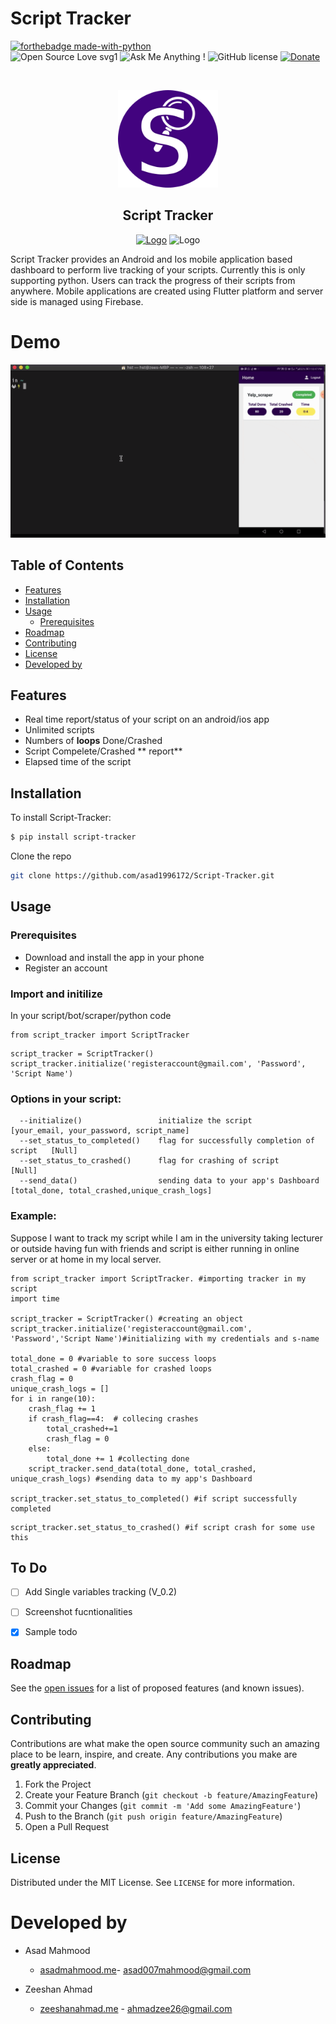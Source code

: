 # Script Tracker
  [![forthebadge made-with-python](http://ForTheBadge.com/images/badges/made-with-python.svg)](https://www.python.org/) <br>
 ![Open Source Love svg1](https://badges.frapsoft.com/os/v1/open-source.svg?v=103)
  ![Ask Me Anything !](https://img.shields.io/badge/Ask%20me-anything-1abc9c.svg)
![GitHub license](https://img.shields.io/github/license/Naereen/StrapDown.js.svg)
  <a href="https://patreon.com/denysdovhan">
    <img src="https://img.shields.io/badge/support-patreon-F96854.svg?style=flat-square"
      alt="Donate" />
  </a>


<!-- PROJECT LOGO -->
<br />
<p align="center">
    <img src="https://github.com/asad1996172/Script-Tracker/blob/master/resources/circle-cropped.png" alt="Logo" width="160" height="156">  </a>
  <h2 align="center">Script Tracker</h2>
<p align="center">
    <a href="https://play.google.com/store/apps/details?id=com.threeamigos.livescraping"><img src="https://img.icons8.com/color/480/000000/google-play.png" alt="Logo" width="50" height="60"></a>
       <img src="https://image.flaticon.com/icons/svg/831/831276.svg" alt="Logo" width="50" height="60">
  
Script Tracker provides an Android and Ios mobile application based dashboard to perform live tracking of your scripts. Currently this is only supporting python. Users can track the progress of their scripts from anywhere. Mobile applications are created using Flutter platform and server side is managed using Firebase.

# Demo
![Demo](https://github.com/asad1996172/Script-Tracker/blob/master/Demo.gif)


## Table of Contents

* [Features](#Features)
* [Installation](#installation)
* [Usage](#usage)
  * [Prerequisites](#prerequisites)
* [Roadmap](#roadmap)
* [Contributing](#contributing)
* [License](#license)
* [Developed by](#Developed-By)


## Features

-   Real time report/status of your script on an android/ios app
-   Unlimited scripts
-   Numbers of **loops** Done/Crashed
-   Script Compelete/Crashed ** report** 
-   Elapsed time of the script

## Installation


To install Script-Tracker:
```sh
$ pip install script-tracker

```

Clone the repo
```sh
git clone https://github.com/asad1996172/Script-Tracker.git
```

## Usage

### Prerequisites

-   Download and install the app in your phone
-   Register an account 

### Import and initilize

In your script/bot/scraper/python code

```
from script_tracker import ScriptTracker

```

```
script_tracker = ScriptTracker()
script_tracker.initialize('registeraccount@gmail.com', 'Password', 'Script Name')

```

### Options in your script:
```
  --initialize()                 initialize the script                        [your_email, your_password, script_name]
  --set_status_to_completed()    flag for successfully completion of script   [Null]
  --set_status_to_crashed()      flag for crashing of script                  [Null]
  --send_data()                  sending data to your app's Dashboard         [total_done, total_crashed,unique_crash_logs]                                   
```

### Example:
Suppose I want to track my script while I am in the university taking lecturer or outside having fun with friends and script is either running in online server or at home in my local server.

```
from script_tracker import ScriptTracker. #importing tracker in my script
import time 

script_tracker = ScriptTracker() #creating an object
script_tracker.initialize('registeraccount@gmail.com', 'Password','Script Name')#initializing with my credentials and s-name

total_done = 0 #variable to sore success loops
total_crashed = 0 #variable for crashed loops
crash_flag = 0 
unique_crash_logs = []
for i in range(10):
    crash_flag += 1
    if crash_flag==4:  # collecing crashes
        total_crashed+=1
        crash_flag = 0
    else:
        total_done += 1 #collecting done 
    script_tracker.send_data(total_done, total_crashed, unique_crash_logs) #sending data to my app's Dashboard

script_tracker.set_status_to_completed() #if script successfully completed 
```

```
script_tracker.set_status_to_crashed() #if script crash for some use this
```
## To Do

-   [ ] Add Single variables tracking  (V_0.2)
-   [ ] Screenshot fucntionalities 
-   [x] Sample todo 


<!-- ROADMAP -->
## Roadmap
See the [open issues](https://github.com/asad1996172/Script-Tracker.git/issues) for a list of proposed features (and known issues).

<!-- CONTRIBUTING -->
## Contributing

Contributions are what make the open source community such an amazing place to be learn, inspire, and create. Any contributions you make are **greatly appreciated**.

1. Fork the Project
2. Create your Feature Branch (`git checkout -b feature/AmazingFeature`)
3. Commit your Changes (`git commit -m 'Add some AmazingFeature'`)
4. Push to the Branch (`git push origin feature/AmazingFeature`)
5. Open a Pull Request

<!-- LICENSE -->
## License
Distributed under the MIT License. See `LICENSE` for more information.


# Developed by

* Asad Mahmood
  * [asadmahmood.me](http://asadmahmood.me)- <asad007mahmood@gmail.com>
  
* Zeeshan Ahmad 
  * [zeeshanahmad.me](http://zeeshanahmad.me) - <ahmadzee26@gmail.com>


